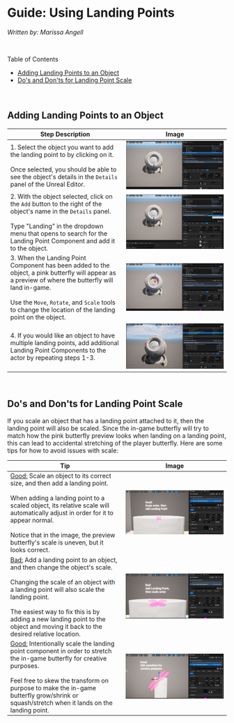 
# Guide: Using Landing Points

*Written by: Marissa Angell*

<br>

Table of Contents

- [Adding Landing Points to an Object](#adding-landing-points-to-an-object)
- [Do's and Don'ts for Landing Point Scale](#dos-and-donts-for-landing-point-scale)

<br>

## Adding Landing Points to an Object

| Step Description                                             | Image                            |
| ------------------------------------------------------------ | -------------------------------- |
| 1. Select the object you want to add the landing point to by clicking on it. <br /><br />Once selected, you should be able to see the object's details in the `Details` panel of the Unreal Editor. | ![](images/AddLandingPoint1.jpg) |
| 2. With the object selected, click on the `Add` button to the right of the object's name in the `Details` panel. <br /><br />Type "Landing" in the dropdown menu that opens to search for the Landing Point Component and add it to the object. | ![](images/AddLandingPoint2.jpg) |
| 3. When the Landing Point Component has been added to the object, a pink butterfly will appear as a preview of where the butterfly will land in-game.<br /><br />Use the `Move`, `Rotate`, and `Scale` tools to change the location of the landing point on the object. | ![](images/AddLandingPoint3.jpg) |
| 4. If you would like an object to have multiple landing points, add additional Landing Point Components to the actor by repeating steps 1-3. | ![](images/AddLandingPoint4.jpg) |

<br>



## Do's and Don'ts for Landing Point Scale

If you scale an object that has a landing point attached to it, then the landing point will also be scaled. Since the in-game butterfly will try to match how the pink butterfly preview looks when landing on a landing point, this can lead to accidental stretching of the player butterfly. Here are some tips for how to avoid issues with scale:

| Tip                                                          | Image                              |
| ------------------------------------------------------------ | ---------------------------------- |
| <u>Good:</u> Scale an object to its correct size, and then add a landing point.<br /><br />When adding a landing point to a scaled object, its relative scale will automatically adjust in order for it to appear normal.<br /><br />Notice that in the image, the preview butterfly's scale is uneven, but it looks correct. | ![](images/ScaleLandingPoint1.jpg) |
| <u>Bad:</u> Add a landing point to an object, and then change the object's scale.<br /><br />Changing the scale of an object with a landing point will also scale the landing point. <br /><br />The easiest way to fix this is by adding a new landing point to the object and moving it back to the desired relative location. | ![](images/ScaleLandingPoint2.jpg) |
| <u>Good:</u> Intentionally scale the landing point component in order to stretch the in-game butterfly for creative purposes.<br /><br />Feel free to skew the transform on purpose to make the in-game butterfly grow/shrink or squash/stretch when it lands on the landing point. | ![](images/ScaleLandingPoint3.jpg) |



<br>
















